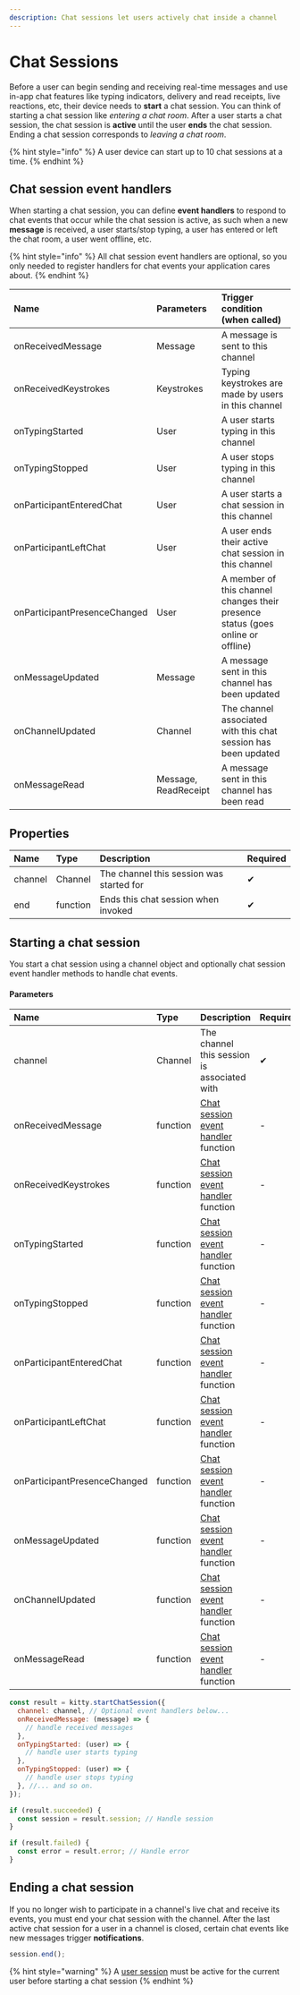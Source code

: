 ```yaml
---
description: Chat sessions let users actively chat inside a channel
---
```


# Chat Sessions

Before a user can begin sending and receiving real-time messages and use in-app chat features like typing indicators, delivery and read receipts, live reactions, etc, their device needs to **start** a chat session. You can think of starting a chat session like _entering a chat room_. After a user starts a chat session, the chat session is **active** until the user **ends** the chat session. Ending a chat session corresponds to _leaving a chat room_. 

{% hint style="info" %}
A user device can start up to 10 chat sessions at a time.
{% endhint %}

## Chat session event handlers

When starting a chat session, you can define **event handlers** to respond to chat events that occur while the chat session is active, as such when a new **message** is received, a user starts/stop typing, a user has entered or left the chat room, a user went offline, etc.

{% hint style="info" %}
All chat session event handlers are optional, so you only needed to register handlers for chat events your application cares about.
{% endhint %}

| Name | Parameters | Trigger condition \(when called\) |
| :--- | :--- | :--- |
| onReceivedMessage | Message | A message is sent to this channel |
| onReceivedKeystrokes | Keystrokes | Typing keystrokes are made by users in this channel |
| onTypingStarted | User | A user starts typing in this channel |
| onTypingStopped | User | A user stops typing in this channel |
| onParticipantEnteredChat | User | A user starts a chat session in this channel |
| onParticipantLeftChat | User | A user ends their active chat session in this channel |
| onParticipantPresenceChanged | User | A member of this channel changes their presence status \(goes online or offline\) |
| onMessageUpdated | Message | A message sent in this channel has been updated |
| onChannelUpdated | Channel | The channel associated with this chat session has been updated |
| onMessageRead | Message, ReadReceipt | A message sent in this channel has been read |

## Properties

| Name | Type | Description | Required |
| :--- | :--- | :--- | :--- |
| channel | Channel | The channel this session was started for | ✔ |
| end | function | Ends this chat session when invoked | ✔ |

## Starting a chat session

You start a chat session using a channel object and optionally chat session event handler methods to handle chat events.

#### Parameters

| Name | Type | Description | Required |
| :--- | :--- | :--- | :--- |
| channel | Channel | The channel this session is associated with | ✔ |
| onReceivedMessage | function | [Chat session event handler](chat-sessions.md#chat-session-event-handlers) function | - |
| onReceivedKeystrokes | function | [Chat session event handler](chat-sessions.md#chat-session-event-handlers) function | - |
| onTypingStarted | function | [Chat session event handler](chat-sessions.md#chat-session-event-handlers) function | - |
| onTypingStopped | function | [Chat session event handler](chat-sessions.md#chat-session-event-handlers) function | - |
| onParticipantEnteredChat | function | [Chat session event handler](chat-sessions.md#chat-session-event-handlers) function | - |
| onParticipantLeftChat | function | [Chat session event handler](chat-sessions.md#chat-session-event-handlers) function | - |
| onParticipantPresenceChanged | function | [Chat session event handler](chat-sessions.md#chat-session-event-handlers) function | - |
| onMessageUpdated | function | [Chat session event handler](chat-sessions.md#chat-session-event-handlers) function | - |
| onChannelUpdated | function | [Chat session event handler](chat-sessions.md#chat-session-event-handlers) function | - |
| onMessageRead | function | [Chat session event handler](chat-sessions.md#chat-session-event-handlers) function | - |

```javascript
const result = kitty.startChatSession({
  channel: channel, // Optional event handlers below...
  onReceivedMessage: (message) => {
    // handle received messages
  },
  onTypingStarted: (user) => {
    // handle user starts typing
  },
  onTypingStopped: (user) => {
    // handle user stops typing
  }, //... and so on.
});

if (result.succeeded) {
  const session = result.session; // Handle session
}

if (result.failed) {
  const error = result.error; // Handle error
}

```

## Ending a chat session

If you no longer wish to participate in a channel's live chat and receive its events, you must end your chat session with the channel. After the last active chat session for a user in a channel is closed, certain chat events like new messages trigger **notifications**.

```javascript
session.end();
```

{% hint style="warning" %}
A [user session](user-sessions.md) must be active for the current user before starting a chat session
{% endhint %}

